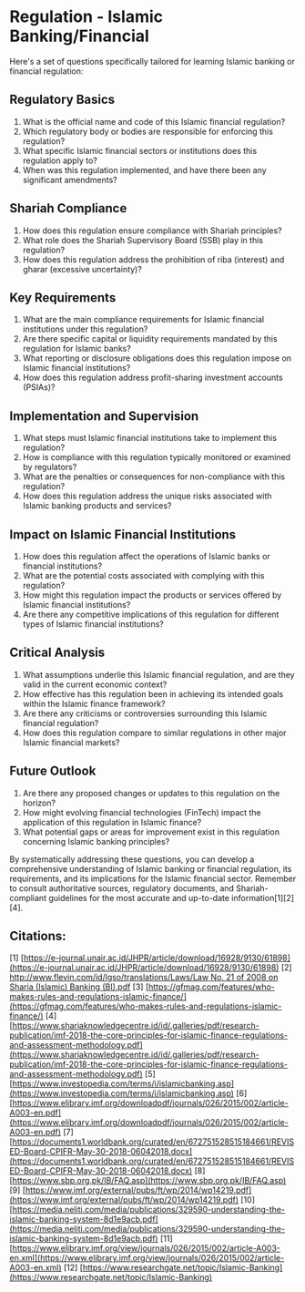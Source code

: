 # Regulation - Islamic Banking/Financial

Here's a set of questions specifically tailored for learning Islamic banking or financial regulation:

## Regulatory Basics

1. What is the official name and code of this Islamic financial regulation?
2. Which regulatory body or bodies are responsible for enforcing this regulation?
3. What specific Islamic financial sectors or institutions does this regulation apply to?
4. When was this regulation implemented, and have there been any significant amendments?

## Shariah Compliance

1. How does this regulation ensure compliance with Shariah principles?
2. What role does the Shariah Supervisory Board (SSB) play in this regulation?
3. How does this regulation address the prohibition of riba (interest) and gharar (excessive uncertainty)?

## Key Requirements

1. What are the main compliance requirements for Islamic financial institutions under this regulation?
2. Are there specific capital or liquidity requirements mandated by this regulation for Islamic banks?
3. What reporting or disclosure obligations does this regulation impose on Islamic financial institutions?
4. How does this regulation address profit-sharing investment accounts (PSIAs)?

## Implementation and Supervision

1. What steps must Islamic financial institutions take to implement this regulation?
2. How is compliance with this regulation typically monitored or examined by regulators?
3. What are the penalties or consequences for non-compliance with this regulation?
4. How does this regulation address the unique risks associated with Islamic banking products and services?

## Impact on Islamic Financial Institutions

1. How does this regulation affect the operations of Islamic banks or financial institutions?
2. What are the potential costs associated with complying with this regulation?
3. How might this regulation impact the products or services offered by Islamic financial institutions?
4. Are there any competitive implications of this regulation for different types of Islamic financial institutions?

## Critical Analysis

1. What assumptions underlie this Islamic financial regulation, and are they valid in the current economic context?
2. How effective has this regulation been in achieving its intended goals within the Islamic finance framework?
3. Are there any criticisms or controversies surrounding this Islamic financial regulation?
4. How does this regulation compare to similar regulations in other major Islamic financial markets?

## Future Outlook

1. Are there any proposed changes or updates to this regulation on the horizon?
2. How might evolving financial technologies (FinTech) impact the application of this regulation in Islamic finance?
3. What potential gaps or areas for improvement exist in this regulation concerning Islamic banking principles?

By systematically addressing these questions, you can develop a comprehensive understanding of Islamic banking or financial regulation, its requirements, and its implications for the Islamic financial sector. Remember to consult authoritative sources, regulatory documents, and Shariah-compliant guidelines for the most accurate and up-to-date information[1][2][4].

## Citations:

[1] [https://e-journal.unair.ac.id/JHPR/article/download/16928/9130/61898](https://e-journal.unair.ac.id/JHPR/article/download/16928/9130/61898)
[2] [http://www.flevin.com/id/lgso/translations/Laws/Law No. 21 of 2008 on Sharia (Islamic) Banking (BI).pdf](<http://www.flevin.com/id/lgso/translations/Laws/Law%20No.%2021%20of%202008%20on%20Sharia%20(Islamic)%20Banking%20(BI).pdf>)
[3] [https://gfmag.com/features/who-makes-rules-and-regulations-islamic-finance/](https://gfmag.com/features/who-makes-rules-and-regulations-islamic-finance/)
[4] [https://www.shariaknowledgecentre.id/id/.galleries/pdf/research-publication/imf-2018-the-core-principles-for-islamic-finance-regulations-and-assessment-methodology.pdf](https://www.shariaknowledgecentre.id/id/.galleries/pdf/research-publication/imf-2018-the-core-principles-for-islamic-finance-regulations-and-assessment-methodology.pdf)
[5] [https://www.investopedia.com/terms/i/islamicbanking.asp](https://www.investopedia.com/terms/i/islamicbanking.asp)
[6] [https://www.elibrary.imf.org/downloadpdf/journals/026/2015/002/article-A003-en.pdf](https://www.elibrary.imf.org/downloadpdf/journals/026/2015/002/article-A003-en.pdf)
[7] [https://documents1.worldbank.org/curated/en/672751528515184661/REVISED-Board-CPIFR-May-30-2018-06042018.docx](https://documents1.worldbank.org/curated/en/672751528515184661/REVISED-Board-CPIFR-May-30-2018-06042018.docx)
[8] [https://www.sbp.org.pk/IB/FAQ.asp](https://www.sbp.org.pk/IB/FAQ.asp)
[9] [https://www.imf.org/external/pubs/ft/wp/2014/wp14219.pdf](https://www.imf.org/external/pubs/ft/wp/2014/wp14219.pdf)
[10] [https://media.neliti.com/media/publications/329590-understanding-the-islamic-banking-system-8d1e9acb.pdf](https://media.neliti.com/media/publications/329590-understanding-the-islamic-banking-system-8d1e9acb.pdf)
[11] [https://www.elibrary.imf.org/view/journals/026/2015/002/article-A003-en.xml](https://www.elibrary.imf.org/view/journals/026/2015/002/article-A003-en.xml)
[12] [https://www.researchgate.net/topic/Islamic-Banking](https://www.researchgate.net/topic/Islamic-Banking)
